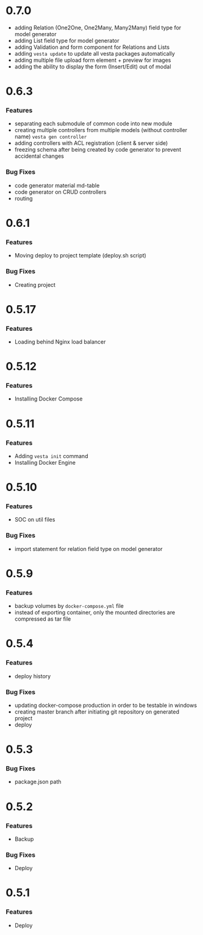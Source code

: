 # 0.7.0
* adding Relation (One2One, One2Many, Many2Many) field type for model generator 
* adding List field type for model generator 
* adding Validation and form component for Relations and Lists
* adding `vesta update` to update all vesta packages automatically
* adding multiple file upload form element + preview for images
* adding the ability to display the form (Insert/Edit) out of modal

# 0.6.3

### Features
* separating each submodule of common code into new module
* creating multiple controllers from multiple models (without controller name) `vesta gen controller`
* adding controllers with ACL registration (client & server side)
* freezing schema after being created by code generator to prevent accidental changes

### Bug Fixes
* code generator material md-table
* code generator on CRUD controllers 
* routing  

# 0.6.1

### Features
* Moving deploy to project template (deploy.sh script)

### Bug Fixes
* Creating project 

# 0.5.17

### Features
* Loading behind Nginx load balancer



# 0.5.12

### Features
* Installing Docker Compose

# 0.5.11

### Features
* Adding `vesta init` command
* Installing Docker Engine


# 0.5.10

### Features
* SOC on util files 

### Bug Fixes
* import statement for relation field type on model generator


# 0.5.9

### Features
* backup volumes by `docker-compose.yml` file
* instead of exporting container, only the mounted directories are compressed as tar file

# 0.5.4

### Features
* deploy history

### Bug Fixes
* updating docker-compose production in order to be testable in windows
* creating master branch after initiating git repository on generated project
* deploy

# 0.5.3

### Bug Fixes
* package.json path

# 0.5.2

### Features
* Backup

### Bug Fixes
* Deploy

# 0.5.1

### Features
* Deploy

